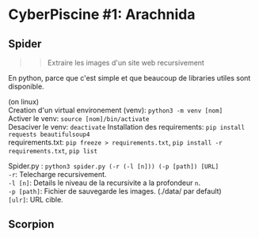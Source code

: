 # CyberPiscine #1: Arachnida

## Spider
>> Extraire les images d'un site web recursivement

En python, parce que c'est simple et que beaucoup de libraries utiles sont disponible.

(on linux)<br>
Creation d'un virtual environement (venv): `python3 -m venv [nom]`<br>
Activer le venv:  `source [nom]/bin/activate`<br>
Desaciver le venv: `deactivate`
Installation des requirements: `pip install requests beautifulsoup4`<br>
requirements.txt: `pip freeze > requirements.txt`, `pip install -r requirements.txt`, `pip list`

Spider.py : `python3 spider.py (-r (-l [n])) (-p [path]) [URL]`<br>
`-r`: Telecharge recursivement.<br>
`-l [n]`: Details le niveau de la recursivite a la profondeur `n`.<br>
`-p [path]`: Fichier de sauvegarde les images. (./data/ par default)<br>
`[ulr]`: URL cible.

## Scorpion